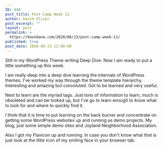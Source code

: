 ```yaml
---
ID: 648
post_title: Post-Camp Week 11
author: David Oliver
post_excerpt: ""
layout: post
permalink: >
  https://davodana.com/2020/08/23/post-camp-week-11/
published: true
post_date: 2020-08-23 12:00:00
---
```

<!-- wp:paragraph -->
<p>Still in my WordPress Theme writing Deep Dive. Now I am ready to put a little something up this week.</p>
<!-- /wp:paragraph -->

<!-- wp:paragraph -->
<p>I am really deep into a deep dive learning the internals of WordPress themes. I've worked my way through the theme template hierarchy. Interesting and amazing but convoluted. Got to be learned and very useful.</p>
<!-- /wp:paragraph -->

<!-- wp:paragraph -->
<p>Next to learn are the myriad tags. Just tons of information to learn, much is obsoleted and can be looked up, but I've go to learn enough to know what to look for and where to quickly find it.</p>
<!-- /wp:paragraph -->

<!-- wp:paragraph -->
<p>I think that it is time to put learning on the back burner and concentrate on getting some WordPress websites up and running as demo projects. My blog, just some simple demo sites and Joyland Neighborhood Association.</p>
<!-- /wp:paragraph -->

<!-- wp:paragraph -->
<p>Also I got my Flavicon up and running. In case you don't know what that is just look at the little icon of my smiling face in your browser tab.</p>
<!-- /wp:paragraph -->